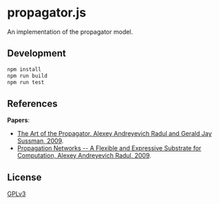 # propagator.js

An implementation of the propagator model.

## Development

```sh
npm install
npm run build
npm run test
```

## References

**Papers**:

- [The Art of the Propagator, Alexey Andreyevich Radul and Gerald Jay Sussman, 2009](./docs/references/2009-the-art-of-the-propagator.pdf).
- [Propagation Networks -- A Flexible and Expressive Substrate for Computation, Alexey Andreyevich Radul, 2009](./docs/references/2009-propagation-networks--a-flexible-and-expressive-substrate-for-computation.pdf).

## License

[GPLv3](LICENSE)
